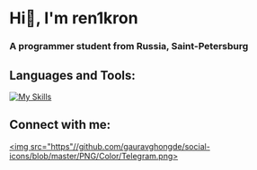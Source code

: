 # Hi👋, I'm ren1kron
### A programmer student from Russia, Saint-Petersburg

## Languages and Tools:
[![My Skills](https://skillicons.dev/icons?i=java,postgres)](https://skillicons.dev)

## Connect with me:
<a href="https://t.me/renikron/"><img src="https"//github.com/gauravghongde/social-icons/blob/master/PNG/Color/Telegram.png></a>

